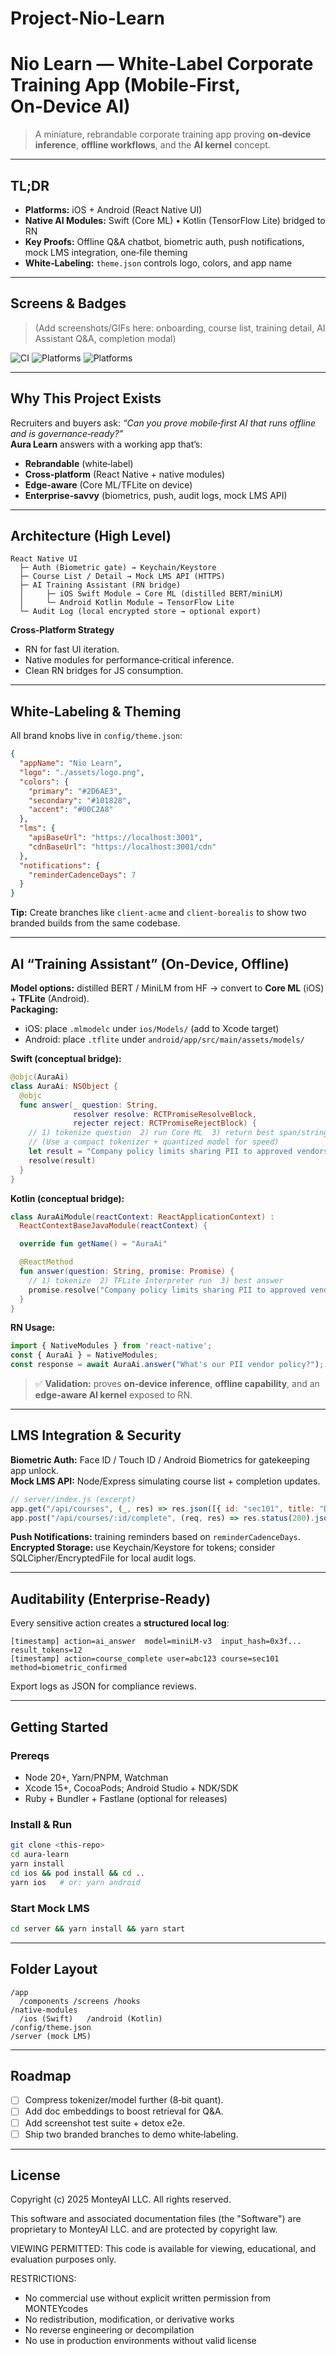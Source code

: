 # Project-Nio-Learn


# Nio Learn — White‑Label Corporate Training App (Mobile‑First, On‑Device AI)

> A miniature, rebrandable corporate training app proving **on‑device inference**, **offline workflows**, and the **AI kernel** concept.

---

## TL;DR
- **Platforms:** iOS + Android (React Native UI)  
- **Native AI Modules:** Swift (Core ML) • Kotlin (TensorFlow Lite) bridged to RN  
- **Key Proofs:** Offline Q&A chatbot, biometric auth, push notifications, mock LMS integration, one‑file theming  
- **White‑Labeling:** `theme.json` controls logo, colors, and app name

---

## Screens & Badges
> (Add screenshots/GIFs here: onboarding, course list, training detail, AI Assistant Q&A, completion modal)
<!-- Example build/status badges -->
![CI](https://img.shields.io/badge/CI-GitHub_Actions-informational)
![Platforms](https://img.shields.io/badge/iOS-16%2B-blue)
![Platforms](https://img.shields.io/badge/Android-8%2B-green)

---

## Why This Project Exists
Recruiters and buyers ask: *“Can you prove mobile‑first AI that runs offline and is governance‑ready?”*  
**Aura Learn** answers with a working app that’s:
- **Rebrandable** (white‑label)
- **Cross‑platform** (React Native + native modules)
- **Edge‑aware** (Core ML/TFLite on device)
- **Enterprise‑savvy** (biometrics, push, audit logs, mock LMS API)

---

## Architecture (High Level)

```
React Native UI
  ├─ Auth (Biometric gate) → Keychain/Keystore
  ├─ Course List / Detail → Mock LMS API (HTTPS)
  ├─ AI Training Assistant (RN bridge)
  │     ├─ iOS Swift Module → Core ML (distilled BERT/miniLM)
  │     └─ Android Kotlin Module → TensorFlow Lite
  └─ Audit Log (local encrypted store → optional export)
```

**Cross‑Platform Strategy**
- RN for fast UI iteration.
- Native modules for performance‑critical inference.
- Clean RN bridges for JS consumption.

---

## White‑Labeling & Theming

All brand knobs live in `config/theme.json`:

```json
{
  "appName": "Nio Learn",
  "logo": "./assets/logo.png",
  "colors": {
    "primary": "#2D6AE3",
    "secondary": "#101828",
    "accent": "#00C2A8"
  },
  "lms": {
    "apiBaseUrl": "https://localhost:3001",
    "cdnBaseUrl": "https://localhost:3001/cdn"
  },
  "notifications": {
    "reminderCadenceDays": 7
  }
}
```

**Tip:** Create branches like `client-acme` and `client-borealis` to show two branded builds from the same codebase.

---

## AI “Training Assistant” (On‑Device, Offline)

**Model options:** distilled BERT / MiniLM from HF → convert to **Core ML** (iOS) + **TFLite** (Android).  
**Packaging:**  
- iOS: place `.mlmodelc` under `ios/Models/` (add to Xcode target)  
- Android: place `.tflite` under `android/app/src/main/assets/models/`

**Swift (conceptual bridge):**
```swift
@objc(AuraAi)
class AuraAi: NSObject {
  @objc
  func answer(_ question: String,
              resolver resolve: RCTPromiseResolveBlock,
              rejecter reject: RCTPromiseRejectBlock) {
    // 1) tokenize question  2) run Core ML  3) return best span/string
    // (Use a compact tokenizer + quantized model for speed)
    let result = "Company policy limits sharing PII to approved vendors under NDA."
    resolve(result)
  }
}
```

**Kotlin (conceptual bridge):**
```kotlin
class AuraAiModule(reactContext: ReactApplicationContext) :
  ReactContextBaseJavaModule(reactContext) {

  override fun getName() = "AuraAi"

  @ReactMethod
  fun answer(question: String, promise: Promise) {
    // 1) tokenize  2) TFLite Interpreter run  3) best answer
    promise.resolve("Company policy limits sharing PII to approved vendors under NDA.")
  }
}
```

**RN Usage:**
```ts
import { NativeModules } from 'react-native';
const { AuraAi } = NativeModules;
const response = await AuraAi.answer("What's our PII vendor policy?");
```

> ✅ **Validation:** proves **on‑device inference**, **offline capability**, and an **edge‑aware AI kernel** exposed to RN.

---

## LMS Integration & Security

**Biometric Auth:** Face ID / Touch ID / Android Biometrics for gatekeeping app unlock.  
**Mock LMS API:** Node/Express simulating course list + completion updates.

```js
// server/index.js (excerpt)
app.get("/api/courses", (_, res) => res.json([{ id: "sec101", title: "Data Security" }]));
app.post("/api/courses/:id/complete", (req, res) => res.status(200).json({ ok: true }));
```

**Push Notifications:** training reminders based on `reminderCadenceDays`.  
**Encrypted Storage:** use Keychain/Keystore for tokens; consider SQLCipher/EncryptedFile for local audit logs.

---

## Auditability (Enterprise‑Ready)

Every sensitive action creates a **structured local log**:
```
[timestamp] action=ai_answer  model=miniLM-v3  input_hash=0x3f...  result_tokens=12
[timestamp] action=course_complete user=abc123 course=sec101 method=biometric_confirmed
```
Export logs as JSON for compliance reviews.

---

## Getting Started

### Prereqs
- Node 20+, Yarn/PNPM, Watchman
- Xcode 15+, CocoaPods; Android Studio + NDK/SDK
- Ruby + Bundler + Fastlane (optional for releases)

### Install & Run
```bash
git clone <this-repo>
cd aura-learn
yarn install
cd ios && pod install && cd ..
yarn ios   # or: yarn android
```

### Start Mock LMS
```bash
cd server && yarn install && yarn start
```

---

## Folder Layout
```
/app
  /components /screens /hooks
/native-modules
  /ios (Swift)   /android (Kotlin)
/config/theme.json
/server (mock LMS)
```

---

## Roadmap
- [ ] Compress tokenizer/model further (8‑bit quant).
- [ ] Add doc embeddings to boost retrieval for Q&A.
- [ ] Add screenshot test suite + detox e2e.
- [ ] Ship two branded branches to demo white‑labeling.

---

## License
Copyright (c) 2025 MonteyAI LLC. All rights reserved.

This software and associated documentation files (the "Software") are proprietary 
to MonteyAI LLC. and are protected by copyright law.

VIEWING PERMITTED: This code is available for viewing, educational, and 
evaluation purposes only.

RESTRICTIONS:
- No commercial use without explicit written permission from MONTEYcodes
- No redistribution, modification, or derivative works
- No reverse engineering or decompilation
- No use in production environments without valid license


